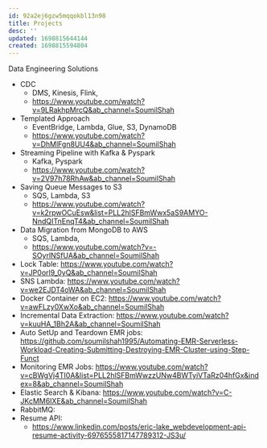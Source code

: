 ```yaml
---
id: 92a2ej6gzw5mqqokbl13n98
title: Projects
desc: ''
updated: 1698815644144
created: 1698815594804
---
```

Data Engineering Solutions

- CDC
  - DMS, Kinesis, Flink,
  - <https://www.youtube.com/watch?v=9LRakhpMrcQ&ab_channel=SoumilShah>
- Templated Approach
  - EventBridge, Lambda, Glue, S3, DynamoDB
  - <https://www.youtube.com/watch?v=DhMlFgn8UU4&ab_channel=SoumilShah>
- Streaming Pipeline with Kafka & Pyspark
  - Kafka, Pyspark
  - <https://www.youtube.com/watch?v=2V97h78RhAw&ab_channel=SoumilShah>
- Saving Queue Messages to S3
  - SQS, Lambda, S3
  - <https://www.youtube.com/watch?v=k2rpwOCuEsw&list=PLL2hlSFBmWwx5aS9AMYO-NndQITnEnqT4&ab_channel=SoumilShah>
- Data Migration from MongoDB to AWS
  - SQS, Lambda,
  - <https://www.youtube.com/watch?v=-SOyrlNSfUA&ab_channel=SoumilShah>
- Lock Table: <https://www.youtube.com/watch?v=JP0orl9_0yQ&ab_channel=SoumilShah>
- SNS Lambda: <https://www.youtube.com/watch?v=we2EJDT4oWA&ab_channel=SoumilShah>
- Docker Container on EC2: <https://www.youtube.com/watch?v=awFLzy0XwXo&ab_channel=SoumilShah>
- Incremental Data Extraction: <https://www.youtube.com/watch?v=kuuHA_1Bh2A&ab_channel=SoumilShah>
- Auto SetUp and Teardown EMR jobs: <https://github.com/soumilshah1995/Automating-EMR-Serverless-Workload-Creating-Submitting-Destroying-EMR-Cluster-using-Step-Funct>
- Monitoring EMR Jobs: <https://www.youtube.com/watch?v=cBWgVj4TI0A&list=PLL2hlSFBmWwzzUNw4BWTyiVTaRz04hfGx&index=8&ab_channel=SoumilShah>
- Elastic Search & Kibana: <https://www.youtube.com/watch?v=C-JKcMM6IXE&ab_channel=SoumilShah>
- RabbitMQ:
- Resume API:
  - https://www.linkedin.com/posts/eric-lake_webdevelopment-api-resume-activity-6976555817147789312-JS3u/
